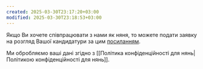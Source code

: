 ```yaml
---
created: 2025-03-30T23:17:20+03:00
modified: 2025-03-30T23:18:53+03:00
---
```

Якщо Ви хочете співпрацювати з нами як няня, то можете подати заявку на розгляд Вашої кандидатури за цим [посиланням](https://docs.google.com/forms/d/1voS_bbQdIlSYblJ-mQ7svLj_PKr6b9o8ErTby2uRNmk/viewform?fbclid=PAZXh0bgNhZW0CMTEAAaY3BDP3AmwGJTyLiHw-0oidTFn6uzyt3-h_jQe2NaLxeRLtn528_BNh3qQ_aem_WsmAOhr-c3yNksW-zReDUg&edit_requested=true).

Ми обробляємо ваші дані згідно з [[Політика конфіденційності для нянь|Політикою конфіденційності для нянь]].